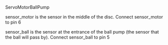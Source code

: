 ServoMotorBallPump

sensor_motor is the sensor in the middle of the disc. Connect sensor_motor to pin 6

sensor_ball is the sensor at the entrance of the ball pump (the sensor that the ball will pass by). Connect sensor_ball to pin 5
